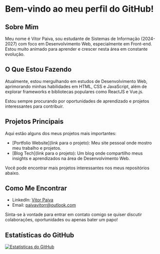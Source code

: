 # Bem-vindo ao meu perfil do GitHub! 

## Sobre Mim
Meu nome é Vitor Paiva, sou estudante de Sistemas de Informação (2024-2027) com foco em Desenvolvimento Web, especialmente em Front-end. Estou muito animado para aprender e crescer nesta área em constante evolução.

## O Que Estou Fazendo
Atualmente, estou mergulhando em estudos de Desenvolvimento Web, aprimorando minhas habilidades em HTML, CSS e JavaScript, além de explorar frameworks e bibliotecas populares como ReactJS e Vue.js.

Estou sempre procurando por oportunidades de aprendizado e projetos interessantes para contribuir.

## Projetos Principais
Aqui estão alguns dos meus projetos mais importantes:

- [Portfolio Website](link para o projeto): Meu site pessoal onde mostro meu trabalho e projetos.
- [Blog Tech](link para o projeto): Um blog onde compartilho meus insights e aprendizados na área de Desenvolvimento Web.

Você pode encontrar mais projetos interessantes nos meus repositórios abaixo.

## Como Me Encontrar
- LinkedIn: [Vitor Paiva](https://www.linkedin.com/in/vitor-paiva-programador/)
- Email: paivavitorr@outlook.com

Sinta-se à vontade para entrar em contato comigo se quiser discutir colaborações, oportunidades ou apenas bater um papo!

## Estatísticas do GitHub
[![Estatísticas do GitHub](https://github-readme-stats.vercel.app/api?username=vitorpaiv4)](https://github.com/anuraghazra/github-readme-stats)


